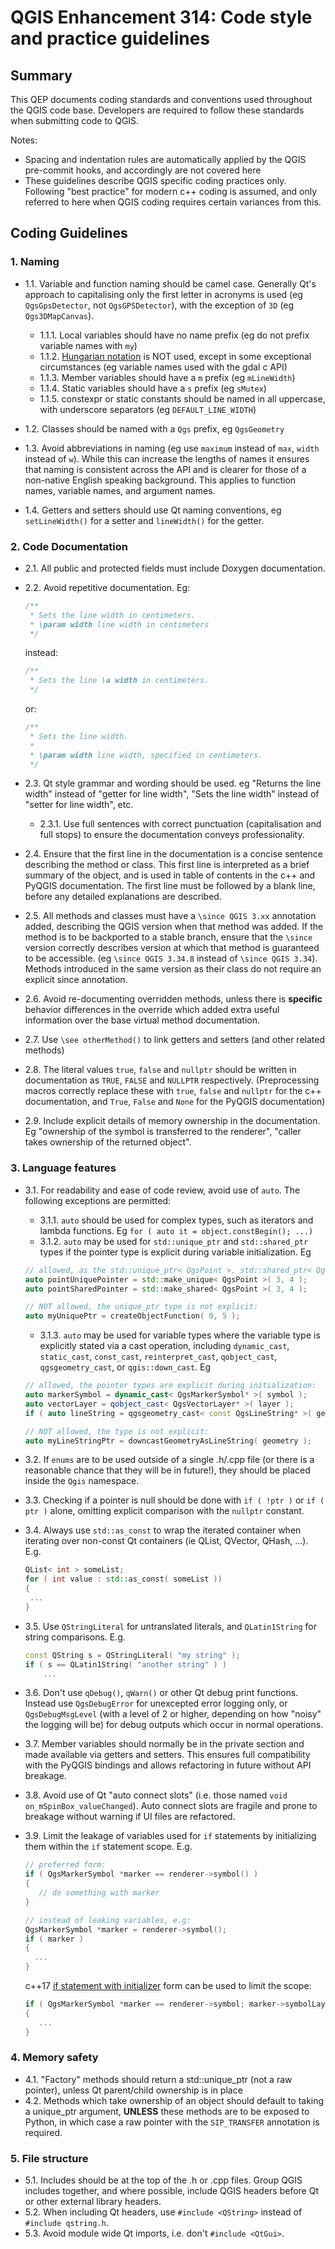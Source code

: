 # QGIS Enhancement 314: Code style and practice guidelines

## Summary

This QEP documents coding standards and conventions used throughout the QGIS code base. Developers are required to follow these standards when submitting code to QGIS.

Notes:

- Spacing and indentation rules are automatically applied by the QGIS pre-commit hooks, and accordingly are not covered here
- These guidelines describe QGIS specific coding practices only. Following "best practice" for modern c++ coding is assumed, and only referred to here when QGIS coding requires certain variances from this.

## Coding Guidelines

### 1. Naming

- 1.1. Variable and function naming should be camel case. Generally Qt's approach to capitalising only the first letter in acronyms is used (eg ``QgsGpsDetector``, not ``QgsGPSDetector``), with the exception of ``3D`` (eg ``Qgs3DMapCanvas``).

  - 1.1.1. Local variables should have no name prefix (eg do not prefix variable names with ``my``)
  - 1.1.2. [Hungarian notation](https://en.m.wikipedia.org/wiki/Hungarian_notation) is NOT used, except in some exceptional circumstances (eg variable names used with the gdal c API)
  - 1.1.3. Member variables should have a ``m`` prefix (eg ``mLineWidth``)
  - 1.1.4. Static variables should have a ``s`` prefix (eg ``sMutex``)
  - 1.1.5. constexpr or static constants should be named in all uppercase, with underscore separators (eg ``DEFAULT_LINE_WIDTH``)
- 1.2. Classes should be named with a ``Qgs`` prefix, eg ``QgsGeometry``
- 1.3. Avoid abbreviations in naming (eg use ``maximum`` instead of ``max``, ``width`` instead of ``w``). While
  this can increase the lengths of names it ensures that naming is consistent across the API and
  is clearer for those of a non-native English speaking background. This applies to function names,
  variable names, and argument names.
- 1.4. Getters and setters should use Qt naming conventions, eg ``setLineWidth()`` for a setter and
  ``lineWidth()`` for the getter.

### 2. Code Documentation

- 2.1. All public and protected fields must include Doxygen documentation.
- 2.2. Avoid repetitive documentation. Eg:


  ``` h
  /**
   * Sets the line width in centimeters.
   * \param width line width in centimeters
   */
  ```
  
  instead:

  ``` h
  /**
   * Sets the line \a width in centimeters.
   */
  ```

  or:

  ``` h
  /**
   * Sets the line width.
   *
   * \param width line width, specified in centimeters.
   */
  ```

- 2.3. Qt style grammar and wording should be used. eg "Returns the line width" instead of "getter for line width", "Sets the line width" instead of "setter for line width", etc.
  - 2.3.1. Use full sentences with correct punctuation (capitalisation and full stops) to ensure the documentation conveys professionality.
- 2.4. Ensure that the first line in the documentation is a concise sentence describing the method or class. This first line is interpreted as a brief summary of the object, and is used in table of contents in the c++ and PyQGIS documentation. The first line must be followed by a blank line, before any detailed explanations are described.
- 2.5. All methods and classes must have a ``\since QGIS 3.xx`` annotation added, describing the QGIS version when
  that method was added. If the method is to be backported to a stable branch, ensure that the ``\since``
  version correctly describes version at which that method is guaranteed to be accessible. (eg ``\since QGIS 3.34.8``
  instead of ``\since QGIS 3.34``). Methods introduced in the same version as their class do not require an explicit since annotation.
- 2.6. Avoid re-documenting overridden methods, unless there is **specific** behavior differences in the override
  which added extra useful information over the base virtual method documentation.
- 2.7. Use ``\see otherMethod()`` to link getters and setters (and other related methods)
- 2.8. The literal values ``true``, ``false`` and ``nullptr`` should be written in documentation as ``TRUE``, ``FALSE`` and ``NULLPTR`` respectively. (Preprocessing macros correctly replace these with ``true``, ``false`` and ``nullptr`` for the c++ documentation, and ``True``, ``False`` and ``None`` for the PyQGIS documentation)
- 2.9. Include explicit details of memory ownership in the documentation. Eg "ownership of the symbol is transferred to the renderer", "caller takes ownership of the returned object".


### 3. Language features

- 3.1. For readability and ease of code review, avoid use of ``auto``. The following exceptions are permitted:

  - 3.1.1. ``auto`` should be used for complex types, such as iterators and lambda functions. Eg ``for ( auto it = object.constBegin(); ...)``
  - 3.1.2. ``auto`` may be used for ``std::unique_ptr`` and ``std::shared_ptr`` types if the pointer type is explicit during variable initialization. Eg

  ``` cpp
  // allowed, as the std::unique_ptr< QgsPoint >, std::shared_ptr< QgsPoint > types are explicit during initialization:
  auto pointUniquePointer = std::make_unique< QgsPoint >( 3, 4 );
  auto pointSharedPointer = std::make_shared< QgsPoint >( 3, 4 );

  // NOT allowed, the unique_ptr type is not explicit:
  auto myUniquePtr = createObjectFunction( 0, 5 );
  ```
  - 3.1.3. ``auto`` may be used for variable types where the variable type is explicitly stated via a cast operation, including
    ``dynamic_cast``, ``static_cast``, ``const_cast``, ``reinterpret_cast``, ``qobject_cast``,
    ``qgsgeometry_cast``, or ``qgis::down_cast``. Eg

  ``` cpp
  // allowed, the pointer types are explicit during initialization:
  auto markerSymbol = dynamic_cast< QgsMarkerSymbol* >( symbol );
  auto vectorLayer = qobject_cast< QgsVectorLayer* >( layer );
  if ( auto lineString = qgsgeometry_cast< const QgsLineString* >( geometry ) ) { ... }

  // NOT allowed, the type is not explicit:
  auto myLineStringPtr = downcastGeometryAsLineString( geometry );
  ```

- 3.2. If ``enums`` are to be used outside of a single .h/.cpp file (or there is a reasonable chance that they will be in future!), they should be placed inside the ``Qgis`` namespace.

- 3.3. Checking if a pointer is null should be done with ``if ( !ptr )`` or ``if ( ptr )`` alone, omitting explicit comparison with the ``nullptr`` constant.
  
- 3.4. Always use ``std::as_const`` to wrap the iterated container when iterating over non-const Qt containers (ie QList, QVector, QHash, ...). E.g.

  ``` cpp
  QList< int > someList;
  for ( int value : std::as_const( someList ))
  {
   ...
  }
  ```

- 3.5. Use ``QStringLiteral`` for untranslated literals, and ``QLatin1String`` for string comparisons. E.g.

  ``` cpp
  const QString s = QStringLiteral( "my string" );
  if ( s == QLatin1String( "another string" ) )
      ...
  ```

- 3.6. Don't use ``qDebug()``, ``qWarn()`` or other Qt debug print functions. Instead use ``QgsDebugError`` for unexcepted error logging only, or ``QgsDebugMsgLevel`` (with a level of 2 or higher, depending on how "noisy" the logging will be) for debug outputs which occur in normal operations.
- 3.7. Member variables should normally be in the private section and made available via getters and setters. This ensures full compatibility with the PyQGIS bindings and allows refactoring in future without API breakage.
- 3.8. Avoid use of Qt "auto connect slots" (i.e. those named ``void on_mSpinBox_valueChanged``). Auto connect slots are fragile and prone to breakage without warning if UI files are refactored.
- 3.9. Limit the leakage of variables used for `if` statements by initializing them within the `if` statement scope. E.g.

  ``` cpp
  // preferred form:
  if ( QgsMarkerSymbol *marker == renderer->symbol() )
  {
     // do something with marker
  }
  
  // instead of leaking variables, e.g:
  QgsMarkerSymbol *marker = renderer->symbol();
  if ( marker )
  {
    ...
  }
  ```

  c++17 [if statement with initializer](https://www.open-std.org/jtc1/sc22/wg21/docs/papers/2016/p0305r0.html) form can be used to limit the scope:

  ``` cpp
  if ( QgsMarkerSymbol *marker == renderer->symbol; marker->symbolLayerCount() > 1 )
  {
     ...
  }
  ```
  

### 4. Memory safety

- 4.1. "Factory" methods should return a std::unique_ptr (not a raw pointer), unless Qt parent/child
  ownership is in place
- 4.2. Methods which take ownership of an object should default to taking a unique_ptr argument, **UNLESS**
  these methods are to be exposed to Python, in which case a raw pointer with the ``SIP_TRANSFER`` annotation
  is required.

### 5. File structure 

- 5.1. Includes should be at the top of the .h or .cpp files. Group QGIS includes together, and where possible, include QGIS headers before Qt or other external library headers.
- 5.2. When including Qt headers, use ``#include <QString>`` instead of ``#include qstring.h``.
- 5.3. Avoid module wide Qt imports, i.e. don't ``#include <QtGui>``.
